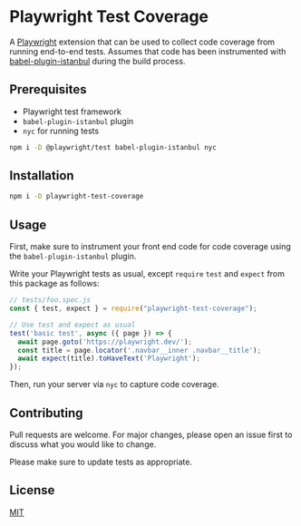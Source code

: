 # Playwright Test Coverage

A [Playwright](https://playwright.dev) extension that can be used to collect code coverage from running end-to-end tests. Assumes that code has been  instrumented with [babel-plugin-istanbul](https://github.com/istanbuljs/babel-plugin-istanbul) during the build process.

## Prerequisites

* Playwright test framework
* `babel-plugin-istanbul` plugin
* `nyc` for running tests

```bash
npm i -D @playwright/test babel-plugin-istanbul nyc
```

## Installation

```bash
npm i -D playwright-test-coverage
```

## Usage

First, make sure to instrument your front end code for code coverage using the `babel-plugin-istanbul` plugin.

Write your Playwright tests as usual, except `require` `test` and `expect` from this package as follows:

```js
// tests/foo.spec.js
const { test, expect } = require("playwright-test-coverage");

// Use test and expect as usual
test('basic test', async ({ page }) => {
  await page.goto('https://playwright.dev/');
  const title = page.locator('.navbar__inner .navbar__title');
  await expect(title).toHaveText('Playwright');
});
```

Then, run your server via `nyc` to capture code coverage.

## Contributing
Pull requests are welcome. For major changes, please open an issue first to discuss what you would like to change.

Please make sure to update tests as appropriate.

## License
[MIT](https://choosealicense.com/licenses/mit/)